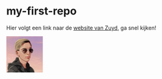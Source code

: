 # my-first-repo

Hier volgt een link naar de [website van Zuyd](https://zuyd.nl), ga snel kijken!

![eigen foto](img/Connor.png)
